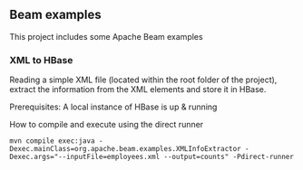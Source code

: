 ## Beam examples

This project includes some Apache Beam examples

### XML to HBase

Reading a simple XML file (located within the root folder of the project), extract the information from the XML elements and store it in HBase.

Prerequisites: A local instance of HBase is up & running

How to compile and execute using the direct runner

```
mvn compile exec:java -Dexec.mainClass=org.apache.beam.examples.XMLInfoExtractor -Dexec.args="--inputFile=employees.xml --output=counts" -Pdirect-runner
```